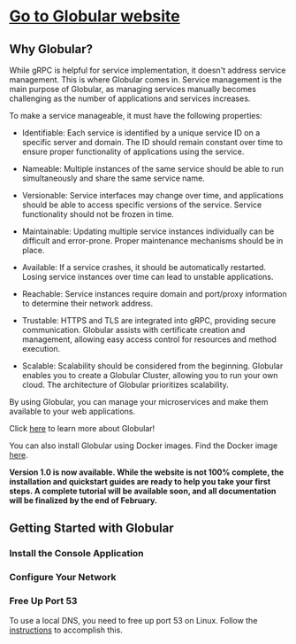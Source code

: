 # [Go to Globular website](https://globular.io)

## Why Globular?

While gRPC is helpful for service implementation, it doesn't address service management. This is where Globular comes in. Service management is the main purpose of Globular, as managing services manually becomes challenging as the number of applications and services increases.

To make a service manageable, it must have the following properties:

* Identifiable: Each service is identified by a unique service ID on a specific server and domain. The ID should remain constant over time to ensure proper functionality of applications using the service.

* Nameable: Multiple instances of the same service should be able to run simultaneously and share the same service name.

* Versionable: Service interfaces may change over time, and applications should be able to access specific versions of the service. Service functionality should not be frozen in time.

* Maintainable: Updating multiple service instances individually can be difficult and error-prone. Proper maintenance mechanisms should be in place.

* Available: If a service crashes, it should be automatically restarted. Losing service instances over time can lead to unstable applications.

* Reachable: Service instances require domain and port/proxy information to determine their network address.

* Trustable: HTTPS and TLS are integrated into gRPC, providing secure communication. Globular assists with certificate creation and management, allowing easy access control for resources and method execution.

* Scalable: Scalability should be considered from the beginning. Globular enables you to create a Globular Cluster, allowing you to run your own cloud. The architecture of Globular prioritizes scalability.

By using Globular, you can manage your microservices and make them available to your web applications.

Click [here](https://globular.io) to learn more about Globular!

You can also install Globular using Docker images. Find the Docker image [here](https://hub.docker.com/r/globular/globular).

**Version 1.0 is now available. While the website is not 100% complete, the installation and quickstart guides are ready to help you take your first steps. A complete tutorial will be available soon, and all documentation will be finalized by the end of February.**

## Getting Started with Globular

### Install the Console Application

### Configure Your Network

### Free Up Port 53

To use a local DNS, you need to free up port 53 on Linux. Follow the [instructions](https://www.linuxuprising.com/2020/07/ubuntu-how-to-free-up-port-53-used-by.html) to accomplish this.

